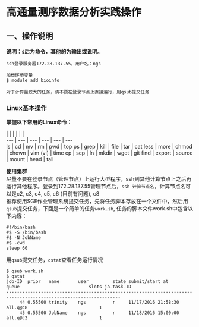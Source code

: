 # 高通量测序数据分析实践操作  

## 一、操作说明    


**说明：`$`后为命令，其他的为输出或说明。**  

```
ssh登录服务器172.28.137.55，用户名：ngs

加载环境变量
$ module add bioinfo

对于计算量较大的任务，请不要在登录节点上直接运行，用qsub提交任务
```
### Linux基本操作  

**掌握以下常用的Linux命令：**

  |  |  |  |  |   |   
--- | --- | --- | --- | --- | ---  
ls | cd | mv | rm | pwd | top
ps | grep | kill | file | tar | cat
less | more | chmod | chown | vim (vi) | time
cp | scp | ln | mkdir | wget | git
find | export | source | mount | head | tail

**使用集群**  
尽量不要在登录节点（管理节点）上运行大型程序，ssh到其他计算节点上之后再运行其他程序。登录到172.28.137.55管理节点后，`ssh 计算节点名`，计算节点名可以是c2, c3, c4, c5, c6 (目前有问题), c8  
推荐使用SGE作业管理系统提交任务，先将任务脚本存放在一个文件中，然后用`qsub`提交任务，下面是一个简单的任务`work.sh`, 任务的脚本文件work.sh中包含以下内容：  

```
#!/bin/bash
#$ -S /bin/bash
#$ -N JobName
#$ -cwd
sleep 60
```

用`qsub`提交任务，`qstat`查看任务运行情况  

```
$ qsub work.sh
$ qstat
job-ID  prior   name       user         state submit/start at     queue                          slots ja-task-ID 
-----------------------------------------------------------------------------------------------------------------
     44 0.55500 trinity    ngs          r     11/17/2016 21:58:30 all.q@c8                           1        
     45 0.55500 JobName    ngs          r     11/18/2016 15:00:00 all.q@c2                           1        

```

